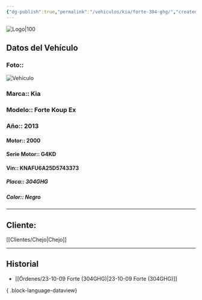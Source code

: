 ```yaml
---
{"dg-publish":true,"permalink":"/vehiculos/kia/forte-304-ghg/","created":"","updated":""}
---
```


![Logo|100](http://drive.google.com/uc?export=view&id=137fl3TIZ0-PU8b-Pt0bsjclwHub_u78G)

## Datos del Vehículo 
### Foto:: 
![Vehículo](http://drive.google.com/uc?export=view&id=1pZB_UH5MX1T-sZN58U1DaGTnQwqYF7Fk)

### Marca:: Kia 
### Modelo:: Forte Koup Ex
### Año:: 2013
#### Motor:: 2000
#### Serie Motor:: G4KD
#### Vin:: KNAFU6A25D5743373
##### Placa:: 304GHG
##### Color:: Negro
---

## Cliente:

[[Clientes/Chejo\|Chejo]]

---

## Historial

- [[Órdenes/23-10-09 Forte (304GHG)\|23-10-09 Forte (304GHG)]]

{ .block-language-dataview} 